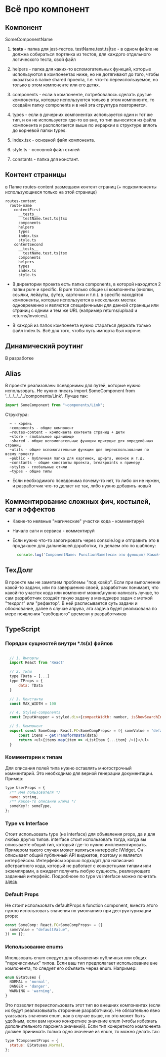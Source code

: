 # Всё про компонент

## Компонент

SomeComponentName

1. **tests** - папка для jest-тестов. testName.test.ts|tsx - в одном файле не должна собираться портянка из тестов, для каждого отдельного логического теста, свой файл

2. helpers - папка для каких-то вспомогательных функций, которые используются в компонентах ниже, но не дотягивают до того, чтобы оказаться в папке shared проекта, т.е. что-то переиспользуемое, но только в этом компоненте или его детях.

3. components - если в компоненте, потребовалось сделать другие компоненты, которые используются только в этом компоненте, то создаём папку components и в ней эта структура повторяется.

4. types - если в дочерних компонентах используется один и тот же тип, и он не используется где-то во вне, то тип выносится из файла компонента и распологается выше по иерархии в структуре вплоть до корневой папки types.

5. index.tsx - основной файл компонента.

6. style.ts - основной файл стилей

7. constants - папка для констант.

## Контент страницы

в Папке routes-content размещаем контент страниц (+ подкомпоненты использующиеся только на этой странице)

```
routes-content
  route-name
    contentFirst
      __tests__
        testName.test.ts|tsx
      components
      helpers
      types
      index.tsx
      style.ts
    contentSecond
      __tests__
        testName.test.ts|tsx
      components
      helpers
      types
      index.ts
      style.ts

```

- В директории проекта есть папка components, в которой находятся 2 папки pure и specific. В pure только общие ui компоненты (кнопки, ссылки, лейауты, футер, карточки и т.п.). в specific находятся компоненты, которые используются в нескольких местах одновременно и являются специфичными для данной страницы или страниц с одним и тем же URL (например returns/upload и returns/invoices).

- В каждой из папок компонента нужно стараться держать только файл index.ts. Всё для того, чтобы путь импорта был короче.

## Динамический роутинг

В разработке

## Alias

В проекте реализованы псевдонимы для путей, которые нужно использовать. Не нужно писать import SomeComponent from '../../../../../components/Link'. Лучше так:

```javascript
import SomeComponent from "~components/Link";
```

Структура:

```
  ~ - корень
  ~components - общие компонент
  ~routes-content - компонента контента страниц + дети
  ~store - глобальное хранилище
  ~shared - общие вспомогательные функции присущие для определённых страниц
  ~utils - общие вспомогательные функции для переиспользования по всему проекту
  ~public - публичная папка для картинок, шрифта, иконок и т.д.
  ~constants - общие константы проекта, breakpoints к примеру
  ~styles - глобальные стили
  ~types - общие типы
```

- Если необходимого псевдонима почему-то нет, то либо он не нужен, и разработчик что-то делает не так, либо нужно добавить новый

## Комментирование сложных фич, костылей, саг и эффектов

- Какие-то неявные "магические" участки кода - комментируй
- Начало саги и сервиса - комментируй
- Если нужно что-то залогировать через console.log и отправить это в продакшен для дальнейшей доработки, то делаем это по шаблону:

  ```javascript
    console.log('ComponentName: FunctionName(если это функция) Какой-то текст', какие-то данные)
  ```

## ТехДолг

В проекте мы не заметаем проблемы "под ковёр". Если при выполнении какой-то задачи, или по завершению своей, разработчик понимает, что какой-то участок кода или компонент можно\нужно написать лучше, то сам разработчик создаёт такую задачу в менеджере задач с меткой "техдолг" или "рефактор". В ней расписывается суть задачи и обоснование, далее в случае апрува, эта задача будет реализована по мере появления "свободного" времени у разработчиков

## TypeScript

### Порядок сущностей внутри \*.ts(x) файлов

```javascript

  // 1. Импорты
  import React from 'React'

  // 2. Типы
  type TData = [...]
  type TProps = {
      data: TData
  }

  // 3. Константы
  const MAX_WIDTH = 100

  // 4. Styled-components
  const InputWrapper = styled.div<{compactWidth: number, isShowSearchInput: boolean}>``

  // 5. Компонент
  export const SomeComp: React.FC<SomeCompProps> = ({ someValue = 'defaultValue' }) => {
      const items = getTransformData(data)
      return <ul>{items.map(item => <ListItem {...item} />)}</ul>
  }

```

### Комментарии к типам

Для описания полей типа нужно оставлять многострочный комментарий. Это необходимо для верной генерации документации. Пример:

```javascript
type UserProps = {
  /** Имя пользователя */
  name: string,
  /** Какое-то описание ключа */
  someKey?: someType,
};
```

### Type vs Interface

Стоит использовать type (не interface) для объявления props, да и для любых других типов. interface стоит использовать тогда, когда вы описываете общий тип, который где-то нужно имплементировать. Примером такого случая может являться интерфейс IWidget. Он описывает общий публичный API виджетов, поэтому и является интерфейсом. Интерфейсы хорошо подходят для написания абстрактного кода, который не работает с конкретными типами или экземлярами, а ожидает получить любую сущность, реализующего заданный интерфейс. Подробноее по type vs interface можно почитать [здесь](https://medium.com/@martin_hotell/interface-vs-type-alias-in-typescript-2-7-2a8f1777af4c)

### Default Props

Не стоит использовать defaultProps в function component, вместо этого нужно использовать значения по умолчанию при деструктуризации props:

```javascript
const SomeComp: React.FC<SomeCompProps> = ({
  someValue = "defaultValue",
}) => {};
```

### Использование enums

Ипользовать enum следует для объявления публичных или общих "перечислимых" типов. Если ваш тип предполагает использование вне компонента, то следует его объявить через enum. Например:

```javascript
enum EStatuses {
  NORMAL = 'normal',
  DANGER = 'danger',
  WARNING = 'warning',
}
```

Это позволит переиспользовать этот тип во внешних компонентах (если их будут реализовывать сторонние разработчики). Не обязательно явно указывать значения enum, как в случае выше, но это может быть удобным, если вам нужно конкретное значение enum (чтобы избежать дополнительного парсинга значений). Если тип конкретного компонента должен принимать только одно значение из enum, то можно делать так:

```javascript
type TComponentProps = {
  status: EStatuses.Normal,
};
```
